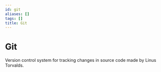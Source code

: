 ```yaml
---
id: git
aliases: []
tags: []
title: Git
---
```

# Git
Version control system for tracking changes in source code made by Linus Torvalds.

